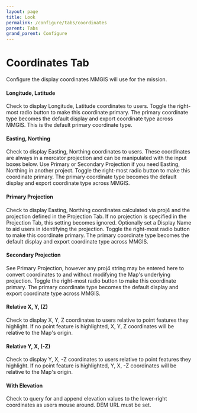 ```yaml
---
layout: page
title: Look
permalink: /configure/tabs/coordinates
parent: Tabs
grand_parent: Configure
---
```


# Coordinates Tab

Configure the display coordinates MMGIS will use for the mission.

#### Longitude, Latitude

Check to display Longitude, Latitude coordinates to users. Toggle the right-most radio button to make this coordinate primary. The primary coordinate type becomes the default display and export coordinate type across MMGIS. This is the default primary coordinate type.

#### Easting, Northing

Check to display Easting, Northing coordinates to users. These coordinates are always in a mercator projection and can be manipulated with the input boxes below. Use Primary or Secondary Projection if you need Easting, Northing in another project. Toggle the right-most radio button to make this coordinate primary. The primary coordinate type becomes the default display and export coordinate type across MMGIS.

#### Primary Projection

Check to display Easting, Northing coordinates calculated via proj4 and the projection defined in the Projection Tab. If no projection is specified in the Projection Tab, this setting becomes ignored. Optionally set a Display Name to aid users in identifying the projection. Toggle the right-most radio button to make this coordinate primary. The primary coordinate type becomes the default display and export coordinate type across MMGIS.

#### Secondary Projection

See Primary Projection, however any proj4 string may be entered here to convert coordinates to and without modifying the Map's underlying projection. Toggle the right-most radio button to make this coordinate primary. The primary coordinate type becomes the default display and export coordinate type across MMGIS.

#### Relative X, Y, (Z)

Check to display X, Y, Z coordinates to users relative to point features they highlight. If no point feature is highlighted, X, Y, Z coordinates will be relative to the Map's origin.

#### Relative Y, X, (-Z)

Check to display Y, X, -Z coordinates to users relative to point features they highlight. If no point feature is highlighted, Y, X, -Z coordinates will be relative to the Map's origin.

#### With Elevation

Check to query for and append elevation values to the lower-right coordinates as users mouse around. DEM URL must be set.
